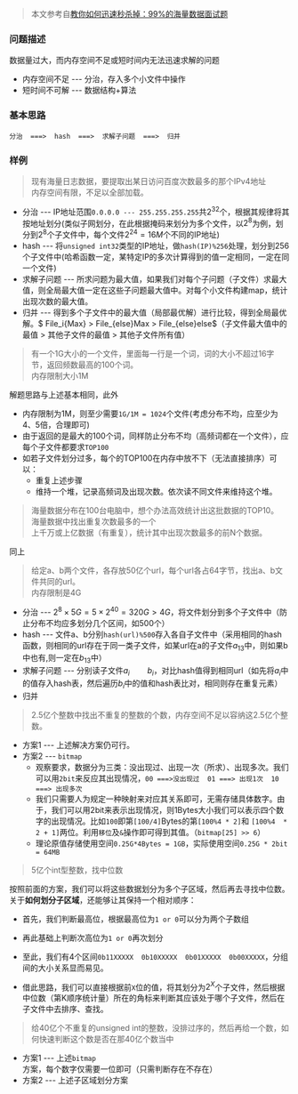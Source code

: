> 本文参考自[教你如何迅速秒杀掉：99%的海量数据面试题](https://blog.csdn.net/v_JULY_v/article/details/7382693)

### 问题描述

数据量过大，而内存空间不足或短时间内无法迅速求解的问题

- 内存空间不足  ---  分治，存入多个小文件中操作
- 短时间不可解  ---  数据结构+算法

### 基本思路

`分治  ===>  hash  ===>  求解子问题  ===>  归并`

### 样例

> 现有海量日志数据，要提取出某日访问百度次数最多的那个IPv4地址<br>内存空间有限，不足以全部加载。

- 分治  ---  IP地址范围`0.0.0.0 --- 255.255.255.255`共$2^{32}$个，根据其规律将其按地址划分(类似子网划分，在此根据掩码来划分为多个文件，以$2^8$为例，划分到$2^8$个子文件中，每个文件$2^24 = 16M$个不同的IP地址)
- hash  ---  将`unsigned int32`类型的IP地址，做`hash(IP)%256`处理，划分到256个子文件中(哈希函数一定，某特定IP的多次计算得到的值一定相同，一定在同一个文件)
- 求解子问题  ---  所求问题为最大值，如果我们对每个子问题（子文件）求最大值，则全局最大值一定在这些子问题最大值中。对每个小文件构建map，统计出现次数的最大值。
- 归并  ---  得到多个子文件中的最大值（局部最优解）进行比较，得到全局最优解。$ File_i{Max} > File_{else}Max > File_{else}else$（子文件最大值中的最值 > 其他子文件的最值 > 其他子文件所有值）

> 有一个1G大小的一个文件，里面每一行是一个词，词的大小不超过16字节，返回频数最高的100个词。<br>内存限制大小1M

解题思路与上述基本相同，此外

- 内存限制为1M，则至少需要`1G/1M = 1024`个文件(考虑分布不均，应至少为4、5倍，合理即可)
- 由于返回的是最大的100个词，同样防止分布不均（高频词都在一个文件），应每个子文件都要求`TOP100`
- 如若子文件划分过多，每个的TOP100在内存中放不下（无法直接排序）可以：
  - 重复上述步骤
  - 维持一个堆，记录高频词及出现次数。依次读不同文件来维持这个堆。

> 海量数据分布在100台电脑中，想个办法高效统计出这批数据的TOP10。<br>海量数据中找出重复次数最多的一个<br>上千万或上亿数据（有重复），统计其中出现次数最多的前N个数据。

同上

> 给定a、b两个文件，各存放50亿个url，每个url各占64字节，找出a、b文件共同的url。<br>内存限制是4G

- 分治  ---  $2^8\times 5G = 5\times2^{40} = 320G > 4G$，将文件划分到多个子文件中（防止分布不均应多划分几个区间，如500个）
- hash  ---  文件a、b分别`hash(url)%500`存入各自子文件中（采用相同的hash函数，则相同的url存在于同一类子文件，如某url在a的子文件$a_{13}$中，则如果b中也有,则一定在$b_{13}$中）
- 求解子问题  ---  分别读子文件$a_i\qquad b_i$，对比hash值得到相同url（如先将$a_i$中的值存入hash表，然后遍历$b_i$中的值和hash表比对，相同则存在重复元素）
- 归并

> 2.5亿个整数中找出不重复的整数的个数，内存空间不足以容纳这2.5亿个整数。

- 方案1  ---  上述解决方案仍可行。
- 方案2  ---  `bitmap` 
  - 观察要求，数据分为三类：没出现过、出现一次（所求）、出现多次。我们可以用`2bit`来反应其出现情况，`00 ===>没出现过  01 ===> 出现1次  10 ===> 出现多次`
  - 我们只需要人为规定一种映射来对应其关系即可，无需存储具体数字。由于，我们可以用2bit来表示出现情况，则1Bytes大小我们可以表示四个数字的出现情况。比如`100`即第`[100/4]`Bytes的第`[100%4 * 2]`和 `[100%4  * 2 + 1]`两位。利用`移位`及`&`操作即可得到其值。（`bitmap[25] >> 6`）
  - 理论原值存储使用空间`0.25G*4Bytes = 1GB`，实际使用空间`0.25G * 2bit = 64MB`


> 5亿个int型整数，找中位数

按照前面的方案，我们可以将这些数据划分为多个子区域，然后再去寻找中位数。关于**如何划分子区域**，还能够让其保持一个相对顺序：

- 首先，我们判断最高位，根据最高位为`1 or 0`可以分为两个子数组

- 再此基础上判断次高位为`1 or 0`再次划分
- 至此，我们有4个区间`0b11XXXXX  0b10XXXXX  0b01XXXXX  0b00XXXXX`，分组间的大小关系显而易见。
- 借此思路，我们可以直接根据前`X`位的值，将其划分为$2^X$个子文件，然后根据中位数（第K顺序统计量）所在的角标来判断其应该处于哪个子文件，然后在子文件中去排序、查找。

> 给40亿个不重复的unsigned int的整数，没排过序的，然后再给一个数，如何快速判断这个数是否在那40亿个数当中

- 方案1  ---  上述`bitmap`方案，每个数字仅需要一位即可（只需判断存在不存在）
- 方案2  ---  上述子区域划分方案